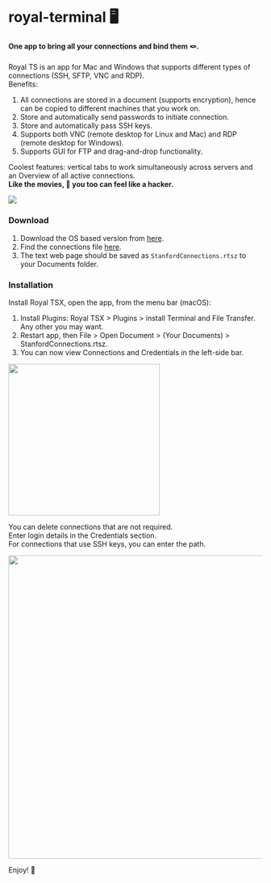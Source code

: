 # royal-terminal 🖥
#### One app to bring all your connections and bind them 🪢.


Royal TS is an app for Mac and Windows that supports different types of connections (SSH, SFTP, VNC and RDP).   
Benefits:
1. All connections are stored in a document (supports encryption), hence can be copied to different machines that you work on.
2. Store and automatically send passwords to initiate connection.
3. Store and automatically pass SSH keys.
4. Supports both VNC (remote desktop for Linux and Mac) and RDP (remote desktop for Windows).
5. Supports GUI for FTP and drag-and-drop functionality.

Coolest features: vertical tabs to work simultaneously across servers and an Overview of all active connections.   
**Like the movies, 🫵 you too can feel like a hacker.**

<img src="https://github.com/ChangLab/one-terminal/blob/main/resources/Image1.png">  

### Download
1. Download the OS based version from [here](https://www.royalapps.com/ts/mac/download).  
2. Find the connections file [here](https://raw.githubusercontent.com/changlab/royal-terminal/main/resources/StanfordConnections.rtsz).
3. The text web page should be saved as `StanfordConnections.rtsz` to your Documents folder.

### Installation
Install Royal TSX, open the app, from the menu bar (macOS): 
1. Install Plugins: Royal TSX > Plugins > install Terminal and File Transfer. Any other you may want. 
2. Restart app, then File > Open Document > (Your Documents) > StanfordConnections.rtsz.
3. You can now view Connections and Credentials in the left-side bar.  
  
<img src="https://github.com/ChangLab/one-terminal/blob/main/resources/Image3.png" width="300">  
  
You can delete connections that are not required.  
Enter login details in the Credentials section.  
For connections that use SSH keys, you can enter the path. 
  
<img src="https://github.com/ChangLab/one-terminal/blob/main/resources/Image4.png" width="600">

Enjoy! 🥳
